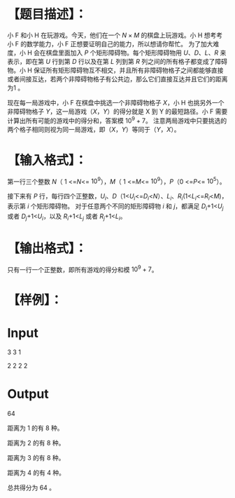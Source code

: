 # 【题目描述】：

 小 F 和小 H 在玩游戏。今天，他们在一个 $N \times M$ 的棋盘上玩游戏。小 H 想考考小 F 的数学能力，小 F 正想要证明自己的能力，所以想请你帮忙。
 为了加大难度，小 H 会在棋盘里面加入 $P$ 个矩形障碍物。每个矩形障碍物用 $U$、$D$、$L$、$R$ 来表示，即在第 $U$ 行到第 $D$ 行以及在第 $L$ 列到第 $R$ 列之间的所有格子都变成了障碍物。小 H 保证所有矩形障碍物互不相交，并且所有非障碍物格子之间都能够直接或者间接互达，若两个非障碍物格子有公共边，那么它们直接互达并且它们的距离为1 。

 现在每一局游戏中，小 F 在棋盘中挑选一个非障碍物格子 $X$，小 H 也挑另外一个非障碍物格子 $Y$，这一局游戏（$X$，$Y$）的得分就是 X 到 Y 的最短路径。小 F 需要计算出所有可能的游戏中的得分和，答案模 $10^9+7$。
 注意两局游戏中只要挑选的两个格子相同则视为同一局游戏，即（$X$，$Y$）等同于（$Y$，$X$）。

# 【输入格式】：

 第一行三个整数 $N$（ 1 <=$N$<= $10^9$），$M$（ 1 <=$M$<= $10^9$），$P$（0 <=$P$<= $10^5$）。

接下来有 $P$ 行，每行四个正整数，$U_i$、$D$（1<$U_i$<=$D_i$<$N$）、$L_i$、$R_i$(1<$L_i$<=$R_i$<$M$)，
表示第 $i$ 个矩形障碍物。
对于任意两个不同的矩形障碍物 $i$ 和 $j$，都满足 $D_i$+1<$U_j$ 或者 $D_j$+1<$U_i$，以及 $R_i$+1<$L_j$ 或者 $R_j$+1<$L_i$。

# 【输出格式】：

 只有一行一个正整数，即所有游戏的得分和模 $10^9+7$。

# 【样例】：

# Input 


 3 3 1

 2 2 2 2
 
# Output

 64

 距离为 1 的有 8 种。

 距离为 2 的有 8 种。

 距离为 3 的有 8 种。

 距离为 4 的有 4 种。

 总共得分为 64 。


